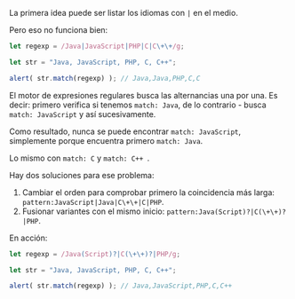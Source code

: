 
La primera idea puede ser listar los idiomas con `|` en el medio.

Pero eso no funciona bien:

```js run
let regexp = /Java|JavaScript|PHP|C|C\+\+/g;

let str = "Java, JavaScript, PHP, C, C++";

alert( str.match(regexp) ); // Java,Java,PHP,C,C
```

El motor de expresiones regulares busca las alternancias una por una. Es decir: primero verifica si tenemos `match: Java`, de lo contrario - busca `match: JavaScript` y así sucesivamente.

Como resultado, nunca se puede encontrar `match: JavaScript`, simplemente porque encuentra primero `match: Java`.

Lo mismo con `match: C` y `match: C++ `.

Hay dos soluciones para ese problema:

1. Cambiar el orden para comprobar primero la coincidencia más larga: `pattern:JavaScript|Java|C\+\+|C|PHP`.
2. Fusionar variantes con el mismo inicio: `pattern:Java(Script)?|C(\+\+)?|PHP`.

En acción:

```js run
let regexp = /Java(Script)?|C(\+\+)?|PHP/g;

let str = "Java, JavaScript, PHP, C, C++";

alert( str.match(regexp) ); // Java,JavaScript,PHP,C,C++
```

